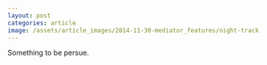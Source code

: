 ```yaml
---
layout: post
categories: article
image: /assets/article_images/2014-11-30-mediator_features/night-track.JPG
---
```


Something to be persue.
